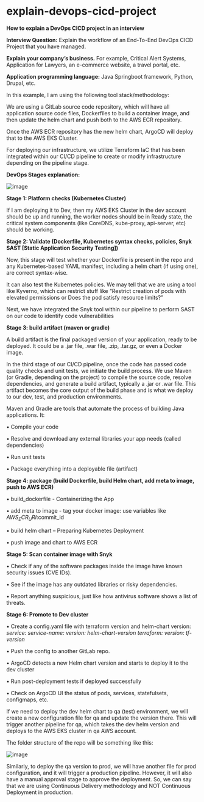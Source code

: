 # explain-devops-cicd-project
**How to explain a DevOps CICD project in an interview**

**Interview Question:** Explain the workflow of an End-To-End DevOps CICD Project that you have managed.

**Explain your company’s business.** For example, Critical Alert Systems, Application for Lawyers, an e-commerce website, a travel portal, etc.

**Application programming language:** Java Springboot framework, Python, Drupal, etc.

In this example, I am using the following tool stack/methodology:

We are using a GitLab source code repository, which will have all application source code files, Dockerfiles to build a container image, and then update the helm chart and push both to the AWS ECR repository.

Once the AWS ECR repository has the new helm chart, ArgoCD will deploy that to the AWS EKS Cluster.

For deploying our infrastructure, we utilize Terraform IaC that has been integrated within our CI/CD pipeline to create or modify infrastructure depending on the pipeline stage.

**DevOps Stages explanation:**

![image](https://github.com/user-attachments/assets/beba5356-36cf-4fa6-8944-f6a72f7d269d)


**Stage 1: Platform checks (Kubernetes Cluster)**

If I am deploying it to Dev, then my AWS EKS Cluster in the dev account should be up and running, the worker nodes should be in Ready state, the critical system components (like CoreDNS, kube-proxy, api-server, etc) should be working.

**Stage 2: Validate (Dockerfile, Kubernetes syntax checks, policies, Snyk SAST [Static Application Security Testing])**

Now, this stage will test whether your Dockerfile is present in the repo and any Kubernetes-based YAML manifest, including a helm chart (if using one), are correct syntax-wise. 

It can also test the Kubernetes policies. We may tell that we are using a tool like Kyverno, which can restrict stuff like “Restrict creation of pods with elevated permissions or Does the pod satisfy resource limits?”

Next, we have integrated the Snyk tool within our pipeline to perform SAST on our code to identify code vulnerabilities

**Stage 3: build artifact (maven or gradle)**

A build artifact is the final packaged version of your application, ready to be deployed. It could be a .jar file, .war file, .zip, .tar.gz, or even a Docker image.

In the third stage of our CI/CD pipeline, once the code has passed code quality checks and unit tests, we initiate the build process. We use Maven (or Gradle, depending on the project) to compile the source code, resolve dependencies, and generate a build artifact, typically a .jar or .war file. This artifact becomes the core output of the build phase and is what we deploy to our dev, test, and production environments.

Maven and Gradle are tools that automate the process of building Java applications. It:

•	Compile your code

•	Resolve and download any external libraries your app needs (called dependencies)

•	Run unit tests

•	Package everything into a deployable file (artifact)

**Stage 4: package (build Dockerfile, build Helm chart, add meta to image, push to AWS ECR)**

•	build_dockerfile - Containerizing the App

•	add meta to image - tag your docker image: use variables like $AWS_ECR_URI:$commit_id

•	build helm chart – Preparing Kubernetes Deployment

•	push image and chart to AWS ECR

**Stage 5: Scan container image with Snyk**

•	Check if any of the software packages inside the image have known security issues (CVE IDs).

•	See if the image has any outdated libraries or risky dependencies.

•	Report anything suspicious, just like how antivirus software shows a list of threats.

**Stage 6: Promote to Dev cluster**

•	Create a config.yaml file with terraform version and helm-chart version:
_service:
  service-name:
     version: helm-chart-version
terraform:
     version: tf-version_

•	Push the config to another GitLab repo.

•	ArgoCD detects a new Helm chart version and starts to deploy it to the dev cluster

•	Run post-deployment tests if deployed successfully

•	Check on ArgoCD UI the status of pods, services, statefulsets, configmaps, etc.

If we need to deploy the dev helm chart to qa (test) environment, we will create a new configuration file for qa and update the version there. This will trigger another pipeline for qa, which takes the dev helm version and deploys to the AWS EKS cluster in qa AWS account.

The folder structure of the repo will be something like this:

![image](https://github.com/user-attachments/assets/ea816416-3eb2-4d56-ae3f-3596f10758e5)


Similarly, to deploy the qa version to prod, we will have another file for prod configuration, and it will trigger a production pipeline. However, it will also have a manual approval stage to approve the deployment. So, we can say that we are using Continuous Delivery methodology and NOT Continuous Deployment in production.




